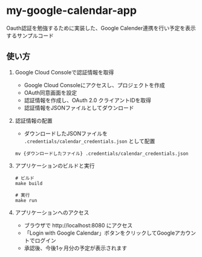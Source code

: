 # my-google-calendar-app

Oauth認証を勉強するために実装した、Google Calender連携を行い予定を表示するサンプルコード

## 使い方

1. Google Cloud Consoleで認証情報を取得
    - Google Cloud Consoleにアクセスし、プロジェクトを作成
    - OAuth同意画面を設定
    - 認証情報を作成し、OAuth 2.0 クライアントIDを取得
    - 認証情報をJSONファイルとしてダウンロード

2. 認証情報の配置
    - ダウンロードしたJSONファイルを `.credentials/calendar_credentials.json` として配置
    ```
    mv {ダウンロードしたファイル} .credentials/calendar_credentials.json
    ```

3. アプリケーションのビルドと実行
    ```
    # ビルド
    make build

    # 実行
    make run
    ```

4. アプリケーションへのアクセス
    - ブラウザで http://localhost:8080 にアクセス
    - 「Login with Google Calendar」ボタンをクリックしてGoogleアカウントでログイン
    - 承認後、今後1ヶ月分の予定が表示されます
